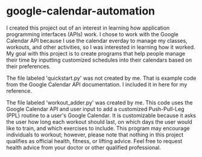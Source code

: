 # google-calendar-automation
I created this project out of an interest in learning how application programming interfaces (APIs) work. I chose to work with the Google Calendar API because I use the calendar everday to manage my classes, workouts, and other activities, so I was interested in learning how it worked. My goal with this project is to create programs that help people manage their time by inputting customized schedules into their calendars based on their preferences. 

The file labeled 'quickstart.py' was not created by me. That is example code from the Google Calendar API documentation. I included it in here for my reference.

The file labeled 'workout_adder.py' was created by me. This code uses the Google Calendar API and user input to add a customized Push-Pull-Leg (PPL) routine to a user's Google Calendar. It is customizable because it asks the user how long each workout should last, on which days the user would like to train, and which exercises to include. This program may encourage individuals to workout; however, please note that nothing in this project qualifies as official health, fitness, or lifting advice. Feel free to request health advice from your doctor or other qualified professional.